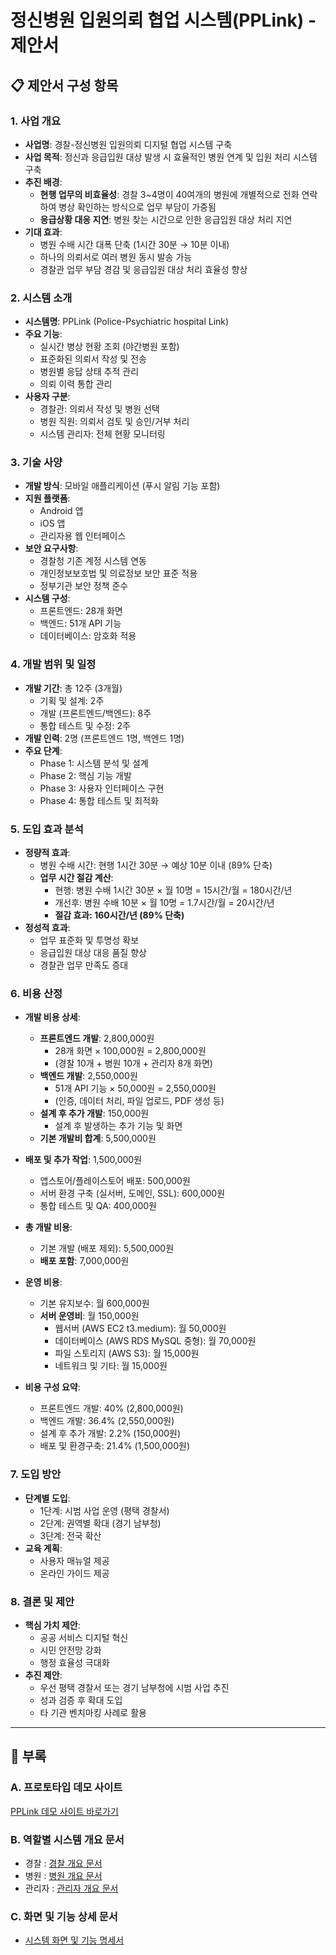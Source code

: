 # 정신병원 입원의뢰 협업 시스템(PPLink) - 제안서

## 📋 제안서 구성 항목

### 1. 사업 개요
- **사업명**: 경찰-정신병원 입원의뢰 디지털 협업 시스템 구축
- **사업 목적**: 정신과 응급입원 대상 발생 시 효율적인 병원 연계 및 입원 처리 시스템 구축
- **추진 배경**:
  - **현행 업무의 비효율성**: 경찰 3~4명이 40여개의 병원에 개별적으로 전화 연락하여 병상 확인하는 방식으로 업무 부담이 가중됨
  - **응급상황 대응 지연**: 병원 찾는 시간으로 인한 응급입원 대상 처리 지연
- **기대 효과**:
  - 병원 수배 시간 대폭 단축 (1시간 30분 → 10분 이내)
  - 하나의 의뢰서로 여러 병원 동시 발송 가능
  - 경찰관 업무 부담 경감 및 응급입원 대상 처리 효율성 향상

### 2. 시스템 소개
- **시스템명**: PPLink (Police-Psychiatric hospital Link)
- **주요 기능**:
  - 실시간 병상 현황 조회 (야간병원 포함)
  - 표준화된 의뢰서 작성 및 전송
  - 병원별 응답 상태 추적 관리
  - 의뢰 이력 통합 관리
- **사용자 구분**:
  - 경찰관: 의뢰서 작성 및 병원 선택
  - 병원 직원: 의뢰서 검토 및 승인/거부 처리
  - 시스템 관리자: 전체 현황 모니터링

### 3. 기술 사양
- **개발 방식**: 모바일 애플리케이션 (푸시 알림 기능 포함)
- **지원 플랫폼**: 
  - Android 앱
  - iOS 앱
  - 관리자용 웹 인터페이스
- **보안 요구사항**:
  - 경찰청 기존 계정 시스템 연동
  - 개인정보보호법 및 의료정보 보안 표준 적용
  - 정부기관 보안 정책 준수
- **시스템 구성**:
  - 프론트엔드: 28개 화면
  - 백엔드: 51개 API 기능
  - 데이터베이스: 암호화 적용

### 4. 개발 범위 및 일정
- **개발 기간**: 총 12주 (3개월)
  - 기획 및 설계: 2주
  - 개발 (프론트엔드/백엔드): 8주
  - 통합 테스트 및 수정: 2주
- **개발 인력**: 2명 (프론트엔드 1명, 백엔드 1명)
- **주요 단계**:
  - Phase 1: 시스템 분석 및 설계
  - Phase 2: 핵심 기능 개발
  - Phase 3: 사용자 인터페이스 구현
  - Phase 4: 통합 테스트 및 최적화

### 5. 도입 효과 분석
- **정량적 효과**:
  - 병원 수배 시간: 현행 1시간 30분 → 예상 10분 이내 (89% 단축)
  - **업무 시간 절감 계산**:
    - 현행: 병원 수배 1시간 30분 × 월 10명 = 15시간/월 = 180시간/년
    - 개선후: 병원 수배 10분 × 월 10명 = 1.7시간/월 = 20시간/년  
    - **절감 효과: 160시간/년 (89% 단축)**
- **정성적 효과**:
  - 업무 표준화 및 투명성 확보
  - 응급입원 대상 대응 품질 향상
  - 경찰관 업무 만족도 증대

### 6. 비용 산정
- **개발 비용 상세**:
  - **프론트엔드 개발**: 2,800,000원
    - 28개 화면 × 100,000원 = 2,800,000원
    - (경찰 10개 + 병원 10개 + 관리자 8개 화면)
  - **백엔드 개발**: 2,550,000원  
    - 51개 API 기능 × 50,000원 = 2,550,000원
    - (인증, 데이터 처리, 파일 업로드, PDF 생성 등)
  - **설계 후 추가 개발**: 150,000원
    - 설계 후 발생하는 추가 기능 및 화면
  - **기본 개발비 합계**: 5,500,000원
  
- **배포 및 추가 작업**: 1,500,000원
  - 앱스토어/플레이스토어 배포: 500,000원
  - 서버 환경 구축 (실서버, 도메인, SSL): 600,000원
  - 통합 테스트 및 QA: 400,000원
  
- **총 개발 비용**:
  - 기본 개발 (배포 제외): 5,500,000원
  - **배포 포함**: 7,000,000원

- **운영 비용**:
  - 기본 유지보수: 월 600,000원
  - **서버 운영비**: 월 150,000원
    - 웹서버 (AWS EC2 t3.medium): 월 50,000원
    - 데이터베이스 (AWS RDS MySQL 중형): 월 70,000원
    - 파일 스토리지 (AWS S3): 월 15,000원
    - 네트워크 및 기타: 월 15,000원

- **비용 구성 요약**:
  - 프론트엔드 개발: 40% (2,800,000원)
  - 백엔드 개발: 36.4% (2,550,000원)
  - 설계 후 추가 개발: 2.2% (150,000원)
  - 배포 및 환경구축: 21.4% (1,500,000원)

### 7. 도입 방안
- **단계별 도입**:
  - 1단계: 시범 사업 운영 (평택 경찰서)
  - 2단계: 권역별 확대 (경기 남부청)
  - 3단계: 전국 확산
- **교육 계획**:
  - 사용자 매뉴얼 제공
  - 온라인 가이드 제공

### 8. 결론 및 제안
- **핵심 가치 제안**:
  - 공공 서비스 디지털 혁신
  - 시민 안전망 강화
  - 행정 효율성 극대화
- **추진 제안**:
  - 우선 평택 경찰서 또는 경기 남부청에 시범 사업 추진
  - 성과 검증 후 확대 도입
  - 타 기관 벤치마킹 사례로 활용

---

## 📎 부록

### A. 프로토타입 데모 사이트
[PPLink 데모 사이트 바로가기](https://songhae8640.github.io/PPLink-docs/domains/index.html)

### B. 역할별 시스템 개요 문서
- 경찰 : [경찰 개요 문서](../domains/police/overview.md)
- 병원 : [병원 개요 문서](../domains/hospital/overview.md)
- 관리자 : [관리자 개요 문서](../domains/admin/overview.md)

### C. 화면 및 기능 상세 문서  
- [시스템 화면 및 기능 명세서](system-overview.md)
